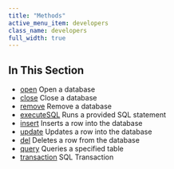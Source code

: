 ```yaml
---
title: "Methods"
active_menu_item: developers
class_name: developers
full_width: true
---
```



## In This Section

 - [open](/developers/documentation/ac-mobile-build-phonegap/ac-mobile-build/ac-build-plugins/sqlite-plugin/methods/open3)
    Open a database
 - [close](/developers/documentation/ac-mobile-build-phonegap/ac-mobile-build/ac-build-plugins/sqlite-plugin/methods/close2)
    Close a database
 - [remove](/developers/documentation/ac-mobile-build-phonegap/ac-mobile-build/ac-build-plugins/sqlite-plugin/methods/remove)
    Remove a database
 - [executeSQL](/developers/documentation/ac-mobile-build-phonegap/ac-mobile-build/ac-build-plugins/sqlite-plugin/methods/executesql)
    Runs a provided SQL statement
 - [insert](/developers/documentation/ac-mobile-build-phonegap/ac-mobile-build/ac-build-plugins/sqlite-plugin/methods/insert2)
    Inserts a row into the database
 - [update](/developers/documentation/ac-mobile-build-phonegap/ac-mobile-build/ac-build-plugins/sqlite-plugin/methods/update2)
    Updates a row into the database
 - [del](/developers/documentation/ac-mobile-build-phonegap/ac-mobile-build/ac-build-plugins/sqlite-plugin/methods/del)
    Deletes a row from the database
 - [query](/developers/documentation/ac-mobile-build-phonegap/ac-mobile-build/ac-build-plugins/sqlite-plugin/methods/query)
    Queries a specified table
 - [transaction](/developers/documentation/ac-mobile-build-phonegap/ac-mobile-build/ac-build-plugins/sqlite-plugin/methods/transaction)
    SQL Transaction
